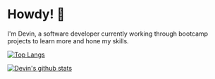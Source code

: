 # Howdy! 🤠
I'm Devin, a software developer currently working through bootcamp projects to learn more and hone my skills.

[![Top Langs](https://github-readme-stats.vercel.app/api/top-langs/?username=devolo13&theme=dracula)](https://github.com/anuraghazra/github-readme-stats)

[![Devin's github stats](https://github-readme-stats.vercel.app/api?username=devolo13&count_private=true&show_icons=true&theme=dracula&hide_rank=false&hide=prs,issues,contribs)](https://github.com/anuraghazra/github-readme-stats)
